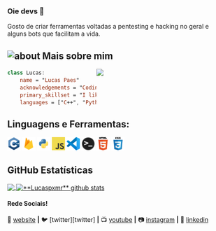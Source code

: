 ### Oie devs 👋

Gosto de criar ferramentas voltadas a pentesting e hacking no geral e alguns bots que facilitam a vida.

## <img width="45" alt="about" src="https://raw.github.com/elizarov/elizarov/master/about.png"> Mais sobre mim

<img align="right" width="300" src="https://i2.wp.com/allhtaccess.info/wp-content/uploads/2018/03/programming.gif?fit=1281%2C716&ssl=1" />

```kotlin
class Lucas:
    name = "Lucas Paes"
    acknowledgements = "Coding, Pentesting, Bot Development and Front End Development"
    primary_skillset = "I like to make Hacking / Pentest Oriented tools and Bots"
    languages = ["C++", "Python", "JavaScript", "PHP", "CSS", "HTML"]

```

## **Linguagens e Ferramentas:**  

<code><img height="30" src="https://raw.githubusercontent.com/github/explore/80688e429a7d4ef2fca1e82350fe8e3517d3494d/topics/cpp/cpp.png"></code>
<code><img height="30" src="https://raw.githubusercontent.com/github/explore/80688e429a7d4ef2fca1e82350fe8e3517d3494d/topics/firebase/firebase.png"></code>
<code><img height="30" src="https://raw.githubusercontent.com/github/explore/80688e429a7d4ef2fca1e82350fe8e3517d3494d/topics/python/python.png"></code>
<code><img height="30" src="https://raw.githubusercontent.com/github/explore/80688e429a7d4ef2fca1e82350fe8e3517d3494d/topics/javascript/javascript.png"></code>
<code><img height="30" src="https://raw.githubusercontent.com/github/explore/80688e429a7d4ef2fca1e82350fe8e3517d3494d/topics/visual-studio-code/visual-studio-code.png"></code>
<code><img height="30" src="https://raw.githubusercontent.com/github/explore/80688e429a7d4ef2fca1e82350fe8e3517d3494d/topics/terminal/terminal.png"></code>
<code><img height="30" src="https://raw.githubusercontent.com/github/explore/80688e429a7d4ef2fca1e82350fe8e3517d3494d/topics/html/html.png"></code>
<code><img height="30" src="https://raw.githubusercontent.com/github/explore/80688e429a7d4ef2fca1e82350fe8e3517d3494d/topics/css/css.png"></code>


## **GitHub Estatísticas**

<a href="https://github.com/Lucaspxmr">
  <img align="center" src="https://github-readme-stats.vercel.app/api/top-langs/?username=lucaspxmr&theme=dracula&hide_langs_below=1" />
</a>

<a href="https://github.com/Lucaspxmr">
 <img align="center" src="https://github-readme-stats.vercel.app/api?username=lucaspxmr&show_icons=true&theme=dracula&line_height=27" alt="**Lucaspxmr** github stats"/>
</a>

[website]: 
[twitter]: 
[youtube]: https://www.youtube.com/@OneSec-49
[instagram]: https://www.instagram.com/lucasp.xmr/
[linkedin]: 
<br>

#### Rede Sociais!

🏡 [website][website] **|** 
🐦 [twitter][twitter] **|** 
📺 [youtube][youtube] **|** 
📷 [instagram][instagram] **|** 
👔 [linkedin][linkedin]

